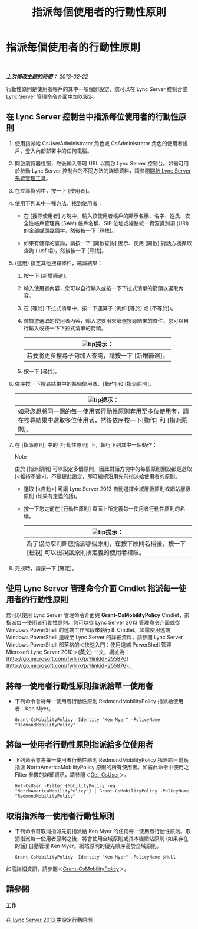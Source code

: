 ﻿---
title: 指派每個使用者的行動性原則
TOCTitle: 指派每個使用者的行動性原則
ms:assetid: d8bf997f-4bc7-48d3-973b-323505f55e9d
ms:mtpsurl: https://technet.microsoft.com/zh-tw/library/JJ721902(v=OCS.15)
ms:contentKeyID: 49890338
ms.date: 08/10/2015
mtps_version: v=OCS.15
ms.translationtype: HT
---

# 指派每個使用者的行動性原則

 

_**上次修改主題的時間：** 2013-02-22_

行動性原則是使用者帳戶的其中一項個別設定，您可以在 Lync Server 控制台或 Lync Server 管理命令介面中加以設定。

## 在 Lync Server 控制台中指派每位使用者的行動性原則

1.  使用指派給 CsUserAdministrator 角色或 CsAdministrator 角色的使用者帳戶，登入內部部署中的任何電腦。

2.  開啟瀏覽器視窗，然後輸入管理 URL 以開啟 Lync Server 控制台。如需可用於啟動 Lync Server 控制台的不同方法的詳細資料，請參閱[開啟 Lync Server 系統管理工具](lync-server-2013-open-lync-server-administrative-tools.md)。

3.  在左導覽列中，按一下 \[使用者\]。

4.  使用下列其中一種方法，找到使用者：
    
      - 在 \[搜尋使用者\] 方塊中，輸入該使用者帳戶的顯示名稱、名字、姓氏、安全性帳戶管理員 (SAM) 帳戶名稱、SIP 位址或線路統一資源識別項 (URI) 的全部或頭幾個字，然後按一下 \[尋找\]。
    
      - 如果有儲存的查詢，請按一下 \[開啟查詢\] 圖示、使用 \[開啟\] 對話方塊擷取查詢 (.usf 檔)，然後按一下 \[尋找\]。

5.  (選用) 指定其他搜尋條件，縮減結果：
    
    1.  按一下 \[新增篩選\]。
    
    2.  輸入使用者內容，您可以自行輸入或按一下下拉式清單的箭頭以選取內容。
    
    3.  在 \[等於\] 下拉式清單中，按一下運算子 (例如 \[等於\] 或 \[不等於\])。
    
    4.  依據您選取的使用者內容，輸入您要用來篩選搜尋結果的條件，您可以自行輸入或按一下下拉式清單的箭頭。
        
        <table>
        <thead>
        <tr class="header">
        <th><img src="images/JJ205025.tip(OCS.15).gif" title="tip" alt="tip" />提示：</th>
        </tr>
        </thead>
        <tbody>
        <tr class="odd">
        <td>若要將更多搜尋子句加入查詢，請按一下 [新增篩選]。</td>
        </tr>
        </tbody>
        </table>
    
    5.  按一下 \[尋找\]。

6.  依序按一下搜尋結果中的某個使用者、\[動作\] 和 \[指派原則\]。
    
    <table>
    <thead>
    <tr class="header">
    <th><img src="images/JJ205025.tip(OCS.15).gif" title="tip" alt="tip" />提示：</th>
    </tr>
    </thead>
    <tbody>
    <tr class="odd">
    <td>如果您想將同一個的每一使用者行動性原則套用至多位使用者，請在搜尋結果中選取多位使用者，然後依序按一下[動作] 和 [指派原則]。</td>
    </tr>
    </tbody>
    </table>


7.  在 \[指派原則\] 中的 \[行動性原則\] 下，執行下列其中一個動作：
    
    > [!NOTE]  
    > 由於 [指派原則] 可以設定多個原則，因此對話方塊中的每個原則預設都是選取 [&lt;維持不變&gt;]。不變更此設定，即可繼續沿用先前指派給使用者的原則。
    
    
      - 選取 \[\<自動\>\] 可讓 Lync Server 2013 自動選擇全域層級原則或網站層級原則 (如果有定義的話)。
    
      - 按一下您之前在 \[行動性原則\] 頁面上所定義每一使用者行動性原則的名稱。
        
        <table>
        <thead>
        <tr class="header">
        <th><img src="images/JJ205025.tip(OCS.15).gif" title="tip" alt="tip" />提示：</th>
        </tr>
        </thead>
        <tbody>
        <tr class="odd">
        <td>為了協助您判斷應指派哪個原則，在按下原則名稱後，按一下 [檢視] 可以檢視該原則所定義的使用者權限。</td>
        </tr>
        </tbody>
        </table>


8.  完成時，請按一下 \[確定\]。

## 使用 Lync Server 管理命令介面 Cmdlet 指派每一使用者的行動性原則

您可以使用 Lync Server 管理命令介面與 **Grant-CsMobilityPolicy** Cmdlet，來指派每一使用者行動性原則。您可以從 Lync Server 2013 管理命令介面或從 Windows PowerShell 的遠端工作階段來執行此 Cmdlet。如需使用遠端 Windows PowerShell 連線至 Lync Server 的詳細資料，請參閱 Lync Server Windows PowerShell 部落格的＜快速入門：使用遠端 PowerShell 管理 Microsoft Lync Server 2010＞(英文) 一文，網址為：[http://go.microsoft.com/fwlink/p/?linkId=255876](http://go.microsoft.com/fwlink/p/?linkid=255876)。

## 將每一使用者行動性原則指派給單一使用者

  - 下列命令會將每一使用者行動性原則 RedmondMobilityPolicy 指派給使用者：Ken Myer。
    
        Grant-CsMobilityPolicy -Identity "Ken Myer" -PolicyName "RedmondMobilityPolicy"

## 將每一使用者行動性原則指派給多位使用者

  - 下列命令會將每一使用者行動性原則 RedmondMobilityPolicy 指派給目前獲指派 NorthAmericaMobilityPolicy 原則的所有使用者。如需此命令中使用之 Filter 參數的詳細資訊，請參閱＜[Get-CsUser](https://docs.microsoft.com/en-us/powershell/module/skype/Get-CsUser)＞。
    
        Get-CsUser -Filter {MobilityPolicy -eq "NorthAmericaMobilityPolicy"} | Grant-CsMobilityPolicy -PolicyName "RedmondMobilityPolicy"

## 取消指派每一使用者行動性原則

  - 下列命令可取消指派先前指派給 Ken Myer 的任何每一使用者行動性原則。取消指派每一使用者原則之後，將會使用全域原則或其本機網站原則 (如果存在的話) 自動管理 Ken Myer。網站原則的優先順序高於全域原則。
    
        Grant-CsMobilityPolicy -Identity "Ken Myer" -PolicyName $Null

如需詳細資訊，請參閱＜[Grant-CsMobilityPolicy](https://docs.microsoft.com/en-us/powershell/module/skype/Grant-CsMobilityPolicy)＞。

## 請參閱

#### 工作

[在 Lync Server 2013 中設定行動原則](lync-server-2013-configuring-mobility-policy.md)

